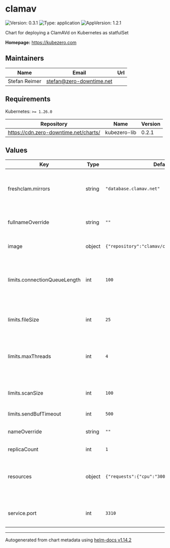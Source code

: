 # clamav

![Version: 0.3.1](https://img.shields.io/badge/Version-0.3.1-informational?style=flat-square) ![Type: application](https://img.shields.io/badge/Type-application-informational?style=flat-square) ![AppVersion: 1.2.1](https://img.shields.io/badge/AppVersion-1.2.1-informational?style=flat-square)

Chart for deploying a ClamAVd on Kubernetes as statfulSet

**Homepage:** <https://kubezero.com>

## Maintainers

| Name | Email | Url |
| ---- | ------ | --- |
| Stefan Reimer | <stefan@zero-downtime.net> |  |

## Requirements

Kubernetes: `>= 1.26.0`

| Repository | Name | Version |
|------------|------|---------|
| https://cdn.zero-downtime.net/charts/ | kubezero-lib | 0.2.1 |

## Values

| Key | Type | Default | Description |
|-----|------|---------|-------------|
| freshclam.mirrors | string | `"database.clamav.net"` | A list of clamav mirrors to be used by the clamav service |
| fullnameOverride | string | `""` | override the full name of the clamav chart |
| image | object | `{"repository":"clamav/clamav","type":"base"}` | The clamav docker image |
| limits.connectionQueueLength | int | `100` | Maximum length the queue of pending connections may grow to |
| limits.fileSize | int | `25` | The largest file size scanable by clamav, in MB |
| limits.maxThreads | int | `4` | Maximum number of threads running at the same time. |
| limits.scanSize | int | `100` | The largest scan size permitted in clamav, in MB |
| limits.sendBufTimeout | int | `500` |  |
| nameOverride | string | `""` | override the name of the clamav chart |
| replicaCount | int | `1` |  |
| resources | object | `{"requests":{"cpu":"300m","memory":"2000M"}}` | The resource requests and limits for the clamav service |
| service.port | int | `3310` | The port to be used by the clamav service |

----------------------------------------------
Autogenerated from chart metadata using [helm-docs v1.14.2](https://github.com/norwoodj/helm-docs/releases/v1.14.2)
